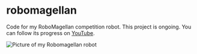 # robomagellan
Code for my RoboMagellan competition robot. This project is ongoing. You can follow its progress on [YouTube](https://www.youtube.com/channel/UC-YN7GKOJzWWi7fZYh-oADg).

![Picture of my Robomagellan robot](https://raw.githubusercontent.com/wiki/barulicm/robomagellan/images/robot_outside.jpg)
